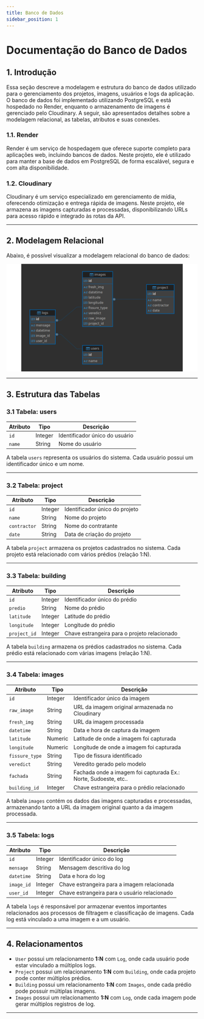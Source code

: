 ```yaml
---
title: Banco de Dados
sidebar_position: 1
---
```


# Documentação do Banco de Dados

## 1. Introdução

Essa seção descreve a modelagem e estrutura do banco de dados utilizado para o gerenciamento dos projetos, imagens, usuários e logs da aplicação. O banco de dados foi implementado utilizando PostgreSQL e está hospedado no Render, enquanto o armazenamento de imagens é gerenciado pelo Cloudinary. A seguir, são apresentados detalhes sobre a modelagem relacional, as tabelas, atributos e suas conexões.

### 1.1. Render
Render é um serviço de hospedagem que oferece suporte completo para aplicações web, incluindo bancos de dados. Neste projeto, ele é utilizado para manter a base de dados em PostgreSQL de forma escalável, segura e com alta disponibilidade.

### 1.2. Cloudinary
Cloudinary é um serviço especializado em gerenciamento de mídia, oferecendo otimização e entrega rápida de imagens. Neste projeto, ele armazena as imagens capturadas e processadas, disponibilizando URLs para acesso rápido e integrado às rotas da API.

---

## 2. Modelagem Relacional

Abaixo, é possível visualizar a modelagem relacional do banco de dados:

![Banco de dados](../../../static/img/banco_de_dados.png)

---

## 3. Estrutura das Tabelas
### 3.1 Tabela: **users**
| Atributo | Tipo       | Descrição                               |
|-----------|------------|----------------------------------------|
| `id`        | Integer   | Identificador único do usuário          |
| `name`      | String    | Nome do usuário                         |

A tabela `users` representa os usuários do sistema. Cada usuário possui um identificador único e um nome.

---

### 3.2 Tabela: **project**
| Atributo   | Tipo       | Descrição                                 |
|-------------|------------|------------------------------------------|
| `id`          | Integer   | Identificador único do projeto            |
| `name`        | String    | Nome do projeto                           |
| `contractor`  | String    | Nome do contratante                       |
| `date`        | String    | Data de criação do projeto                |

A tabela `project` armazena os projetos cadastrados no sistema. Cada projeto está relacionado com vários prédios (relação 1:N).

---

### 3.3 Tabela: **building**
| Atributo   | Tipo       | Descrição                                 |
|-------------|------------|------------------------------------------|
| `id`            | Integer   | Identificador único do prédio         |
| `predio`        | String    | Nome do prédio                        |
| `latitude`      | Integer    | Latitude do prédio                    |
| `longitude`     | Integer    | Longitude do prédio                            |
| `project_id`    | Integer   | Chave estrangeira para o projeto relacionado |

A tabela `building` armazena os prédios cadastrados no sistema. Cada prédio está relacionado com várias imagens (relação 1:N).

---

### 3.4 Tabela: **images**
| Atributo      | Tipo       | Descrição                                    |
|----------------|------------|--------------------------------------------|
| `id`            | Integer    | Identificador único da imagem               |
| `raw_image`     | String     | URL da imagem original armazenada no Cloudinary |
| `fresh_img`     | String     | URL da imagem processada                    |
| `datetime`      | String     | Data e hora de captura da imagem            |
| `latitude`      | Numeric    | Latitude de onde a imagem foi capturada     |
| `longitude`     | Numeric    | Longitude de onde a imagem foi capturada    |
| `fissure_type`  | String     | Tipo de fissura identificado                |
| `veredict`      | String     | Veredito gerado pelo modelo                 |
| `fachada`       | String     | Fachada onde a imagem foi capturada Ex.: Norte, Sudoeste, etc.. |
| `building_id`   | Integer    | Chave estrangeira para o prédio relacionado |

A tabela `images` contém os dados das imagens capturadas e processadas, armazenando tanto a URL da imagem original quanto a da imagem processada.

---

### 3.5 Tabela: **logs**
| Atributo   | Tipo       | Descrição                                       |
|-------------|------------|----------------------------------------------|
| `id`          | Integer   | Identificador único do log                     |
| `mensage`     | String    | Mensagem descritiva do log                     |
| `datetime`    | String    | Data e hora do log                             |
| `image_id`    | Integer   | Chave estrangeira para a imagem relacionada    |
| `user_id`     | Integer   | Chave estrangeira para o usuário relacionado   |

A tabela `logs` é responsável por armazenar eventos importantes relacionados aos processos de filtragem e classificação de imagens. Cada log está vinculado a uma imagem e a um usuário.

---

## 4. Relacionamentos
- `User` possui um relacionamento **1:N** com `Log`, onde cada usuário pode estar vinculado a múltiplos logs.
- `Project` possui um relacionamento **1:N** com `Building`, onde cada projeto pode conter múltiplos prédios.
- `Building` possui um relacionamento **1:N** com `Images`, onde cada prédio pode possuir múltiplas imagens.
- `Images` possui um relacionamento **1:N** com `Log`, onde cada imagem pode gerar múltiplos registros de log.

---